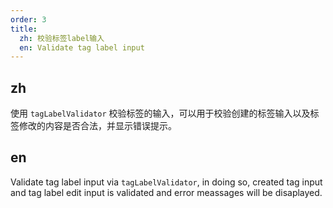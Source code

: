 ```yaml
---
order: 3
title:
  zh: 校验标签label输入
  en: Validate tag label input
---
```


## zh

使用 `tagLabelValidator` 校验标签的输入，可以用于校验创建的标签输入以及标签修改的内容是否合法，并显示错误提示。

## en

Validate tag label input via `tagLabelValidator`, in doing so, created tag input and tag label edit input is validated and error meassages will be disaplayed.
